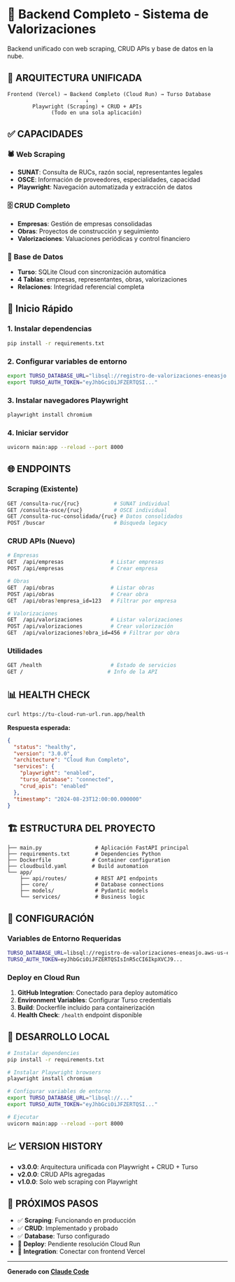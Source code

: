 # 🚀 Backend Completo - Sistema de Valorizaciones

Backend unificado con web scraping, CRUD APIs y base de datos en la nube.

## 🎯 ARQUITECTURA UNIFICADA

```
Frontend (Vercel) → Backend Completo (Cloud Run) → Turso Database
                         ↓
        Playwright (Scraping) + CRUD + APIs
              (Todo en una sola aplicación)
```

## ✅ CAPACIDADES

### 🕷️ **Web Scraping**
- **SUNAT**: Consulta de RUCs, razón social, representantes legales
- **OSCE**: Información de proveedores, especialidades, capacidad
- **Playwright**: Navegación automatizada y extracción de datos

### 🗄️ **CRUD Completo**
- **Empresas**: Gestión de empresas consolidadas
- **Obras**: Proyectos de construcción y seguimiento
- **Valorizaciones**: Valuaciones periódicas y control financiero

### 💾 **Base de Datos**
- **Turso**: SQLite Cloud con sincronización automática
- **4 Tablas**: empresas, representantes, obras, valorizaciones
- **Relaciones**: Integridad referencial completa

## 🚀 Inicio Rápido

### 1. Instalar dependencias
```bash
pip install -r requirements.txt
```

### 2. Configurar variables de entorno
```bash
export TURSO_DATABASE_URL="libsql://registro-de-valorizaciones-eneasjo.aws-us-east-2.turso.io"
export TURSO_AUTH_TOKEN="eyJhbGciOiJFZERTQSI..."
```

### 3. Instalar navegadores Playwright
```bash
playwright install chromium
```

### 4. Iniciar servidor
```bash
uvicorn main:app --reload --port 8000
```

## 🌐 ENDPOINTS

### Scraping (Existente)
```bash
GET /consulta-ruc/{ruc}           # SUNAT individual
GET /consulta-osce/{ruc}          # OSCE individual  
GET /consulta-ruc-consolidada/{ruc} # Datos consolidados
POST /buscar                      # Búsqueda legacy
```

### CRUD APIs (Nuevo)
```bash
# Empresas
GET  /api/empresas               # Listar empresas
POST /api/empresas               # Crear empresa

# Obras  
GET  /api/obras                  # Listar obras
POST /api/obras                  # Crear obra
GET  /api/obras?empresa_id=123   # Filtrar por empresa

# Valorizaciones
GET  /api/valorizaciones         # Listar valorizaciones  
POST /api/valorizaciones         # Crear valorización
GET  /api/valorizaciones?obra_id=456 # Filtrar por obra
```

### Utilidades
```bash
GET /health                      # Estado de servicios
GET /                           # Info de la API
```

## 📊 HEALTH CHECK

```bash
curl https://tu-cloud-run-url.run.app/health
```

**Respuesta esperada:**
```json
{
  "status": "healthy",
  "version": "3.0.0",
  "architecture": "Cloud Run Completo", 
  "services": {
    "playwright": "enabled",
    "turso_database": "connected",
    "crud_apis": "enabled"
  },
  "timestamp": "2024-08-23T12:00:00.000000"
}
```

## 🏗️ ESTRUCTURA DEL PROYECTO

```
├── main.py                 # Aplicación FastAPI principal
├── requirements.txt        # Dependencies Python
├── Dockerfile             # Container configuration
├── cloudbuild.yaml        # Build automation
└── app/
    ├── api/routes/         # REST API endpoints
    ├── core/               # Database connections
    ├── models/             # Pydantic models
    └── services/           # Business logic
```

## 🔧 CONFIGURACIÓN

### Variables de Entorno Requeridas
```bash
TURSO_DATABASE_URL=libsql://registro-de-valorizaciones-eneasjo.aws-us-east-2.turso.io
TURSO_AUTH_TOKEN=eyJhbGciOiJFZERTQSIsInR5cCI6IkpXVCJ9...
```

### Deploy en Cloud Run
1. **GitHub Integration**: Conectado para deploy automático
2. **Environment Variables**: Configurar Turso credentials
3. **Build**: Dockerfile incluido para containerización
4. **Health Check**: `/health` endpoint disponible

## 🚀 DESARROLLO LOCAL

```bash
# Instalar dependencies
pip install -r requirements.txt

# Instalar Playwright browsers
playwright install chromium

# Configurar variables de entorno
export TURSO_DATABASE_URL="libsql://..."
export TURSO_AUTH_TOKEN="eyJhbGciOiJFZERTQSI..."

# Ejecutar
uvicorn main:app --reload --port 8000
```

## 📈 VERSION HISTORY

- **v3.0.0**: Arquitectura unificada con Playwright + CRUD + Turso
- **v2.0.0**: CRUD APIs agregadas  
- **v1.0.0**: Solo web scraping con Playwright

## 🎯 PRÓXIMOS PASOS

- ✅ **Scraping**: Funcionando en producción
- ✅ **CRUD**: Implementado y probado
- ✅ **Database**: Turso configurado
- 🔄 **Deploy**: Pendiente resolución Cloud Run
- 🎯 **Integration**: Conectar con frontend Vercel

---

**Generado con [Claude Code](https://claude.ai/code)**